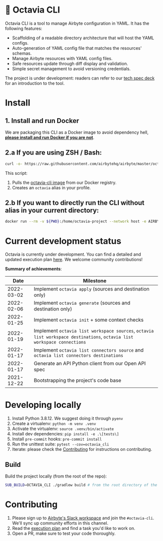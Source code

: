# 🐙 Octavia CLI

Octavia CLI is a tool to manage Airbyte configuration in YAML.
It has the following features:
* Scaffolding of a readable directory architecture that will host the YAML configs.
* Auto-generation of YAML config file that matches the resources' schemas.
* Manage Airbyte resources with YAML config files.
* Safe resources update through diff display and validation.
* Simple secret management to avoid versioning credentials.

The project is under development: readers can refer to our [tech spec deck](https://docs.google.com/presentation/d/10RjkCzBiVhCivnjSh63icYI7wG6S0N0ZIErEIsmXTqM/edit?usp=sharing) for an introduction to the tool.

# Install

## 1. Install and run Docker
We are packaging this CLI as a Docker image to avoid dependency hell, **[please install and run Docker if you are not](https://docs.docker.com/get-docker/)**. 

## 2.a If you are using ZSH / Bash:
```bash
curl -o- https://raw.githubusercontent.com/airbytehq/airbyte/master/octavia-cli/install.sh | bash
```

This script:
1. Pulls the [octavia-cli image](https://hub.docker.com/r/airbyte/octavia-cli/tags) from our Docker registry.
2. Creates an `octavia` alias in your profile.

## 2.b If you want to directly run the CLI without alias in your current directory:
```bash
docker run --rm -v ${PWD}:/home/octavia-project --network host -e AIRBYTE_URL="${AIRBYTE_URL}" -e AIRBYTE_WORKSPACE_ID="${AIRBYTE_WORKSPACE_ID}" airbyte/octavia-cli:dev
````

# Current development status
Octavia is currently under development. 
You can find a detailed and updated execution plan [here](https://docs.google.com/spreadsheets/d/1weB9nf0Zx3IR_QvpkxtjBAzyfGb7B0PWpsVt6iMB5Us/edit#gid=0).
We welcome community contributions!

**Summary of achievements**:

| Date       | Milestone                           |
|------------|-------------------------------------|
| 2022-03-02 | Implement `octavia apply` (sources and destination only)|
| 2022-02-06 | Implement `octavia generate` (sources and destination only)|
| 2022-01-25 | Implement `octavia init` + some context checks|
| 2022-01-19 | Implement `octavia list workspace sources`, `octavia list workspace destinations`, `octavia list workspace connections`|
| 2022-01-17 | Implement `octavia list connectors source` and `octavia list connectors destinations`|
| 2022-01-17 | Generate an API Python client from our Open API spec |
| 2021-12-22 | Bootstrapping the project's code base |

# Developing locally
1. Install Python 3.8.12. We suggest doing it through `pyenv`
2. Create a virtualenv: `python -m venv .venv`
3. Activate the virtualenv: `source .venv/bin/activate`
4. Install dev dependencies: `pip install -e .\[tests\]`
5. Install `pre-commit` hooks: `pre-commit install`
6. Run the unittest suite: `pytest --cov=octavia_cli`
7. Iterate: please check the [Contributing](#contributing) for instructions on contributing.

## Build
Build the project locally (from the root of the repo):
```bash
SUB_BUILD=OCTAVIA_CLI ./gradlew build # from the root directory of the repo
```
# Contributing
1. Please sign up to [Airbyte's Slack workspace](https://slack.airbyte.io/) and join the `#octavia-cli`. We'll sync up community efforts in this channel.
2. Read the [execution plan](https://docs.google.com/spreadsheets/d/1weB9nf0Zx3IR_QvpkxtjBAzyfGb7B0PWpsVt6iMB5Us/edit#gid=0) and find a task you'd like to work on.
3. Open a PR, make sure to test your code thoroughly. 